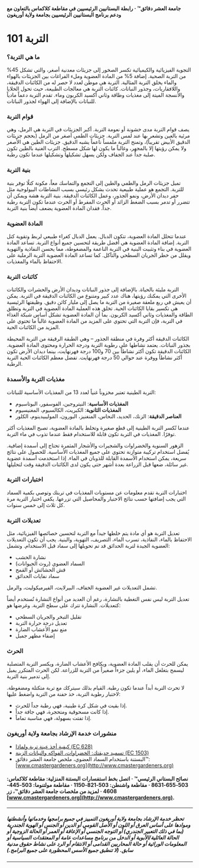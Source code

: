 #### جامعة العشر دقائق™ · رابطة البستانيين الرئيسيين في مقاطعة كلاكماس بالتعاون مع ودعم برنامج البستانيين الرئيسيين بجامعة ولاية أوريغون

# التربة 101

### ما هي التربة؟
التجوية الفيزيائية والكيميائية تكسر الصخور إلى جزيئات معدنية أصغر، والتي تشكل 45% من التربة الصحية. إضافة 5% من المادة العضوية وملء الفراغات بين الجزيئات بالهواء والماء يخلق التربة المثالية. التربة هي موطن لعدد لا حصر له من الكائنات الدقيقة، واللافقاريات، وجذور النباتات. كائنات التربة هي معالجات الطبيعة، حيث تحول الخلايا والأنسجة الميتة إلى مغذيات وطاقة وثاني أكسيد الكربون وماء. تقدم التربة دعماً مادياً للنباتات بالإضافة إلى الهواء لجذور النباتات.

### قوام التربة
يصف قوام التربة مدى خشونة أو نعومة التربة. أكبر الجزيئات في التربة هي الرمل، وهي مرئية بالعين وتشعر بها عند لمس التربة. جزيئات الطمي أصغر من الرمل (بحجم جزيئات الدقيق الأبيض تقريباً)، وتمنح التربة ملمساً ناعماً يشبه الدقيق. جزيئات الطين هي الأصغر ولا يمكن رؤيتها إلا بالمجهر، وغالباً ما يكون لها شكل مسطح. الترب الغنية بالطين تكون صلبة جداً عند الجفاف ولكن يسهل تشكيلها وتشكيلها عندما تكون رطبة.

### بنية التربة
تميل جزيئات الرمل والطمي والطين إلى التجمع والتماسك معاً، مكونة كتلًا توفر بنية للتربة. التجمع هو عملية طبيعية تحدث بشكل رئيسي بسبب النشاطات البيولوجية مثل حفر ديدان الأرض، ونمو الجذور، وعمل الكائنات الدقيقة. بنية التربة هشة ويمكن أن تتضرر أو تدمر بسبب الضغط الزائد أو الحرث المفرط أو الحرث عندما تكون التربة رطبة جداً. فقدان المادة العضوية يضعف أيضاً بنية التربة.

### المادة العضوية
عندما تتحلل المادة العضوية، تتكون الدبال. يعمل الدبال كغراء طبيعي لربط وتقوية كتل التربة. إضافة المادة العضوية هي أفضل طريقة لتحسين جميع أنواع التربة. تساعد المادة العضوية في بناء وتثبيت البنية في التربة الناعمة والمضغوطة، مما يحسن النفاذية والتهوية ويقلل من خطر الجريان السطحي والتآكل. كما تساعد المادة العضوية التربة الرملية على الاحتفاظ بالماء والمغذيات.

### كائنات التربة
التربة مليئة بالحياة. بالإضافة إلى جذور النباتات وديدان الأرض والحشرات والكائنات الأخرى التي يمكنك رؤيتها، هناك عدد كبير ومتنوع من الكائنات الدقيقة في التربة. يمكن أن يعيش في ربع ملعقة صغيرة من التربة ما يصل إلى مليار كائن دقيق. وظيفتها الرئيسية هي تكسير بقايا الكائنات الحية. تخلق هذه العملية المادة العضوية في التربة وتطلق الطاقة والمغذيات وثاني أكسيد الكربون. بما أن المادة العضوية تشكل أساس شبكة الغذاء في التربة، فإن التربة التي تحتوي على المزيد من المادة العضوية غالباً ما تحتوي على المزيد من الكائنات الحية.

الكائنات الدقيقة أكثر وفرة في منطقة الجذور – وهي الطبقة الرقيقة من التربة المحيطة بجذور النباتات. يعتمد نشاطها على رطوبة التربة ودرجة الحرارة ومحتوى المادة العضوية. الكائنات الدقيقة تكون أكثر نشاطاً بين 70 و100 درجة فهرنهايت، بينما ديدان الأرض تكون أكثر نشاطاً ووفرة عند حوالي 50 درجة فهرنهايت. تفضل معظم الكائنات الحية التربة الرطبة.

### مغذيات التربة والأسمدة
التربة الطينية تعتبر مخزوناً غنياً لعدد 13 من المغذيات الأساسية للنباتات:

- **المغذيات الأساسية**: النيتروجين، الفوسفور، البوتاسيوم
- **المغذيات الثانوية**: الكبريت، الكالسيوم، المغنيسيوم
- **العناصر الدقيقة**: الزنك، الحديد، النحاس، المنغنيز، البورون، الموليبيدينوم، الكلور

عندما تُكسر التربة الطينية إلى قطع صغيرة وتخلط بالمادة العضوية، تصبح المغذيات أكثر توفرًا. المغذيات في التربة تكون قابلة للاستخدام فقط عندما تذوب في ماء التربة.

الزهور السنوية والخضراوات والشجيرات والأشجار المثمرة تحتاج إلى أسمدة إضافية. يُفضل استخدام تركيبة متوازنة تحتوي على جميع المغذيات الأساسية. للحصول على نتائج سريعة، يمكن استخدام الأسمدة القابلة للذوبان في الماء. إذا استخدمت أسمدة عضوية غير سائلة، ضعها قبل الزراعة بعدة أشهر حتى يكون لدى الكائنات الدقيقة وقت لتحليلها.

### اختبارات التربة
اختبارات التربة تقدم معلومات عن مستويات المغذيات في تربتك وتوصي بكمية السماد التي يجب إضافتها حسب نتائج الاختبار والمحاصيل التي تزرعها. يكفي اختبار التربة مرة كل ثلاث إلى خمس سنوات.

### تعديلات التربة
تعديل التربة هو أي مادة يتم خلطها جيداً مع التربة لتحسين خصائصها الفيزيائية، مثل الاحتفاظ بالماء، النفاذية، تسرب الماء، التصريف، التهوية، والبنية. يجب أن تكون التعديلات العضوية الجيدة لتربة الحدائق قد تم تحويلها إلى سماد قبل الاستخدام. وتشمل:

- نشارة الخشب
- السماد العضوي (روث الحيوانات)
- قش الحشائش أو القمح
- سماد نفايات الحدائق

تشمل التعديلات غير العضوية الخفاف، البيرلايت، الفيرميكوليت، والرمل.

تعديل التربة ليس نفس التغطية بالنشارة، رغم أن العديد من أنواع النشارة تُستخدم أيضاً كتعديلات. النشارة تترك على سطح التربة. وغرضها هو:

- تقليل التبخر والجريان السطحي
- تعديل درجة حرارة التربة
- منع نمو الأعشاب الضارة
- إضفاء مظهر جميل

### الحرث
يمكن للحرث أن يقلب المادة العضوية، ويكافح الأعشاب الضارة، ويكسر التربة المتصلبة ليسمح بتغلغل الماء، أو يلين جزءاً صغيراً من التربة للزراعة. لكن الحرث المتكرر يميل إلى تدمير بنية التربة.

لا تحرث التربة أبداً عندما تكون رطبة. القيام بذلك سيتركك مع تربة متكتلة ومضغوطة. لاختبار رطوبة التربة، خذ حفنة من التربة واضغط عليها:

- إذا بقيت في شكل كرة طينية، فهي رطبة جداً للحرث.
- إذا كانت مسحوقية ومتحجرة، فهي جافة جداً.
- إذا تفتت بسهولة، فهي مناسبة تماماً.

### منشورات خدمة الإرشاد بجامعة ولاية أوريغون

- [كيفية أخذ عينة تربة ولماذا (EC 628)](https://catalog.extension.oregonstate.edu/)
- [تسميد حديقتك: الخضراوات، الفواكه والنباتات الزينة (EC 1503)](https://catalog.extension.oregonstate.edu/)
- البستنة باستخدام السماد العضوي، ملخص جامعة العشر دقائق™: [www.cmastergardeners.org](http://www.cmastergardeners.org)

#### نصائح البستاني الرئيسي™ · اتصل بخط استفسارات البستنة المنزلية: مقاطعة كلاكماس: 503-655-8631 · مقاطعة واشنطن: 503-821-1150 · مقاطعة مولتنوما: 503-445-4608 · لمزيد من ملخصات جامعة العشر دقائق™، زر [www.cmastergardeners.org](http://www.cmastergardeners.org).

---

##### تحظر خدمة الإرشاد بجامعة ولاية أوريغون التمييز في جميع برامجها وخدماتها وأنشطتها وموادها على أساس العرق أو اللون أو الأصل القومي أو الدين أو الجنس أو الهوية الجندرية (بما في ذلك التعبير الجندري) أو التوجه الجنسي أو الإعاقة أو العمر أو الحالة الزوجية أو الحالة العائلية/الأبوية أو الدخل من برنامج مساعدات عامة أو المعتقدات السياسية أو المعلومات الوراثية أو حالة المحاربين القدامى أو الانتقام أو الرد على نشاط حقوق مدنية سابق. (لا تنطبق جميع الأسس المحظورة على جميع البرامج.)
---